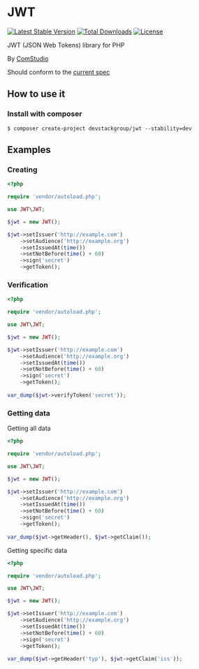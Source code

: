 # JWT
[![Latest Stable Version](https://poser.pugx.org/devstackgroup/jwt/v/stable)](https://packagist.org/packages/devstackgroup/jwt) [![Total Downloads](https://poser.pugx.org/devstackgroup/jwt/downloads)](https://packagist.org/packages/devstackgroup/jwt) [![License](https://poser.pugx.org/devstackgroup/jwt/license)](https://packagist.org/packages/devstackgroup/jwt)

JWT (JSON Web Tokens) library for PHP

By [ComStudio](http://comstudio.pl)

Should conform to the [current spec](http://tools.ietf.org/html/draft-ietf-oauth-json-web-token-06)

## How to use it

### Install with composer

```
$ composer create-project devstackgroup/jwt --stability=dev
```

## Examples
### Creating
```php
<?php

require 'vendor/autoload.php';

use JWT\JWT;

$jwt = new JWT();

$jwt->setIssuer('http://example.com')
	->setAudience('http://example.org')
	->setIssuedAt(time())
	->setNotBefore(time() + 60)
	->sign('secret')
	->getToken();
```
### Verification
```php
<?php

require 'vendor/autoload.php';

use JWT\JWT;

$jwt = new JWT();

$jwt->setIssuer('http://example.com')
	->setAudience('http://example.org')
	->setIssuedAt(time())
	->setNotBefore(time() + 60)
	->sign('secret')
	->getToken();
	
var_dump($jwt->verifyToken('secret'));
```
### Getting data
Getting all data
```php
<?php

require 'vendor/autoload.php';

use JWT\JWT;

$jwt = new JWT();

$jwt->setIssuer('http://example.com')
	->setAudience('http://example.org')
	->setIssuedAt(time())
	->setNotBefore(time() + 60)
	->sign('secret')
	->getToken();
	
var_dump($jwt->getHeader(), $jwt->getClaim());
```
Getting specific data
```php
<?php

require 'vendor/autoload.php';

use JWT\JWT;

$jwt = new JWT();

$jwt->setIssuer('http://example.com')
	->setAudience('http://example.org')
	->setIssuedAt(time())
	->setNotBefore(time() + 60)
	->sign('secret')
	->getToken();
	
var_dump($jwt->getHeader('typ'), $jwt->getClaim('iss'));
```
